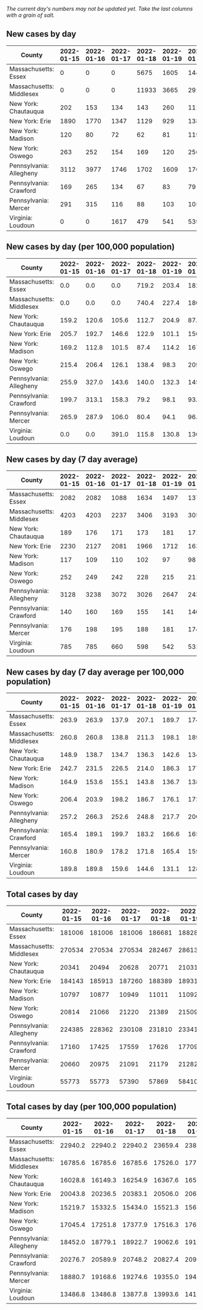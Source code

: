 _The current day's numbers may not be updated yet. Take the last columns with a grain of salt._
## New cases by day

| County | 2022-01-15 | 2022-01-16 | 2022-01-17 | 2022-01-18 | 2022-01-19 | 2022-01-20 | 2022-01-21 |
| --- | --- | --- | --- | --- | --- | --- | --- |
| Massachusetts: Essex | 0 | 0 | 0 | 5675 | 1605 | 1443 |  |
| Massachusetts: Middlesex | 0 | 0 | 0 | 11933 | 3665 | 2914 |  |
| New York: Chautauqua | 202 | 153 | 134 | 143 | 260 | 111 |  |
| New York: Erie | 1890 | 1770 | 1347 | 1129 | 929 | 1386 |  |
| New York: Madison | 120 | 80 | 72 | 62 | 81 | 119 |  |
| New York: Oswego | 263 | 252 | 154 | 169 | 120 | 256 |  |
| Pennsylvania: Allegheny | 3112 | 3977 | 1746 | 1702 | 1609 | 1766 | 2149 |
| Pennsylvania: Crawford | 169 | 265 | 134 | 67 | 83 | 79 | 275 |
| Pennsylvania: Mercer | 291 | 315 | 116 | 88 | 103 | 105 | 134 |
| Virginia: Loudoun | 0 | 0 | 1617 | 479 | 541 | 539 |  |

## New cases by day (per 100,000 population)

| County | 2022-01-15 | 2022-01-16 | 2022-01-17 | 2022-01-18 | 2022-01-19 | 2022-01-20 | 2022-01-21 |
| --- | --- | --- | --- | --- | --- | --- | --- |
| Massachusetts: Essex | 0.0 | 0.0 | 0.0 | 719.2 | 203.4 | 182.9 |  |
| Massachusetts: Middlesex | 0.0 | 0.0 | 0.0 | 740.4 | 227.4 | 180.8 |  |
| New York: Chautauqua | 159.2 | 120.6 | 105.6 | 112.7 | 204.9 | 87.5 |  |
| New York: Erie | 205.7 | 192.7 | 146.6 | 122.9 | 101.1 | 150.9 |  |
| New York: Madison | 169.2 | 112.8 | 101.5 | 87.4 | 114.2 | 167.7 |  |
| New York: Oswego | 215.4 | 206.4 | 126.1 | 138.4 | 98.3 | 209.6 |  |
| Pennsylvania: Allegheny | 255.9 | 327.0 | 143.6 | 140.0 | 132.3 | 145.2 | 176.7 |
| Pennsylvania: Crawford | 199.7 | 313.1 | 158.3 | 79.2 | 98.1 | 93.3 | 324.9 |
| Pennsylvania: Mercer | 265.9 | 287.9 | 106.0 | 80.4 | 94.1 | 96.0 | 122.5 |
| Virginia: Loudoun | 0.0 | 0.0 | 391.0 | 115.8 | 130.8 | 130.3 |  |

## New cases by day (7 day average)

| County | 2022-01-15 | 2022-01-16 | 2022-01-17 | 2022-01-18 | 2022-01-19 | 2022-01-20 | 2022-01-21 |
| --- | --- | --- | --- | --- | --- | --- | --- |
| Massachusetts: Essex | 2082 | 2082 | 1088 | 1634 | 1497 | 1373 |  |
| Massachusetts: Middlesex | 4203 | 4203 | 2237 | 3406 | 3193 | 3054 |  |
| New York: Chautauqua | 189 | 176 | 171 | 173 | 181 | 171 |  |
| New York: Erie | 2230 | 2127 | 2081 | 1966 | 1712 | 1633 |  |
| New York: Madison | 117 | 109 | 110 | 102 | 97 | 98 |  |
| New York: Oswego | 252 | 249 | 242 | 228 | 215 | 211 |  |
| Pennsylvania: Allegheny | 3128 | 3238 | 3072 | 3026 | 2647 | 2438 | 2294 |
| Pennsylvania: Crawford | 140 | 160 | 169 | 155 | 141 | 140 | 153 |
| Pennsylvania: Mercer | 176 | 198 | 195 | 188 | 181 | 174 | 165 |
| Virginia: Loudoun | 785 | 785 | 660 | 598 | 542 | 531 |  |

## New cases by day (7 day average per 100,000 population)

| County | 2022-01-15 | 2022-01-16 | 2022-01-17 | 2022-01-18 | 2022-01-19 | 2022-01-20 | 2022-01-21 |
| --- | --- | --- | --- | --- | --- | --- | --- |
| Massachusetts: Essex | 263.9 | 263.9 | 137.9 | 207.1 | 189.7 | 174.0 |  |
| Massachusetts: Middlesex | 260.8 | 260.8 | 138.8 | 211.3 | 198.1 | 189.5 |  |
| New York: Chautauqua | 148.9 | 138.7 | 134.7 | 136.3 | 142.6 | 134.7 |  |
| New York: Erie | 242.7 | 231.5 | 226.5 | 214.0 | 186.3 | 177.8 |  |
| New York: Madison | 164.9 | 153.6 | 155.1 | 143.8 | 136.7 | 138.1 |  |
| New York: Oswego | 206.4 | 203.9 | 198.2 | 186.7 | 176.1 | 172.8 |  |
| Pennsylvania: Allegheny | 257.2 | 266.3 | 252.6 | 248.8 | 217.7 | 200.5 | 188.6 |
| Pennsylvania: Crawford | 165.4 | 189.1 | 199.7 | 183.2 | 166.6 | 165.4 | 180.8 |
| Pennsylvania: Mercer | 160.8 | 180.9 | 178.2 | 171.8 | 165.4 | 159.0 | 150.8 |
| Virginia: Loudoun | 189.8 | 189.8 | 159.6 | 144.6 | 131.1 | 128.4 |  |

## Total cases by day

| County | 2022-01-15 | 2022-01-16 | 2022-01-17 | 2022-01-18 | 2022-01-19 | 2022-01-20 | 2022-01-21 |
| --- | --- | --- | --- | --- | --- | --- | --- |
| Massachusetts: Essex | 181006 | 181006 | 181006 | 186681 | 188286 | 189729 |  |
| Massachusetts: Middlesex | 270534 | 270534 | 270534 | 282467 | 286132 | 289046 |  |
| New York: Chautauqua | 20341 | 20494 | 20628 | 20771 | 21031 | 21142 |  |
| New York: Erie | 184143 | 185913 | 187260 | 188389 | 189318 | 190704 |  |
| New York: Madison | 10797 | 10877 | 10949 | 11011 | 11092 | 11211 |  |
| New York: Oswego | 20814 | 21066 | 21220 | 21389 | 21509 | 21765 |  |
| Pennsylvania: Allegheny | 224385 | 228362 | 230108 | 231810 | 233419 | 235185 | 237334 |
| Pennsylvania: Crawford | 17160 | 17425 | 17559 | 17626 | 17709 | 17788 | 18063 |
| Pennsylvania: Mercer | 20660 | 20975 | 21091 | 21179 | 21282 | 21387 | 21521 |
| Virginia: Loudoun | 55773 | 55773 | 57390 | 57869 | 58410 | 58949 |  |

## Total cases by day (per 100,000 population)

| County | 2022-01-15 | 2022-01-16 | 2022-01-17 | 2022-01-18 | 2022-01-19 | 2022-01-20 | 2022-01-21 |
| --- | --- | --- | --- | --- | --- | --- | --- |
| Massachusetts: Essex | 22940.2 | 22940.2 | 22940.2 | 23659.4 | 23862.9 | 24045.7 |  |
| Massachusetts: Middlesex | 16785.6 | 16785.6 | 16785.6 | 17526.0 | 17753.4 | 17934.2 |  |
| New York: Chautauqua | 16028.8 | 16149.3 | 16254.9 | 16367.6 | 16572.5 | 16660.0 |  |
| New York: Erie | 20043.8 | 20236.5 | 20383.1 | 20506.0 | 20607.1 | 20758.0 |  |
| New York: Madison | 15219.7 | 15332.5 | 15434.0 | 15521.3 | 15635.5 | 15803.3 |  |
| New York: Oswego | 17045.4 | 17251.8 | 17377.9 | 17516.3 | 17614.6 | 17824.2 |  |
| Pennsylvania: Allegheny | 18452.0 | 18779.1 | 18922.7 | 19062.6 | 19194.9 | 19340.2 | 19516.9 |
| Pennsylvania: Crawford | 20276.7 | 20589.9 | 20748.2 | 20827.4 | 20925.5 | 21018.8 | 21343.7 |
| Pennsylvania: Mercer | 18880.7 | 19168.6 | 19274.6 | 19355.0 | 19449.1 | 19545.1 | 19667.5 |
| Virginia: Loudoun | 13486.8 | 13486.8 | 13877.8 | 13993.6 | 14124.4 | 14254.8 |  |
